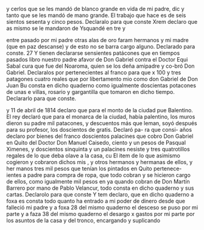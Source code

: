 y cerlos que se les mandó de blanco grande en vida de mi padre, dic
y
tanto que se les mandó de mano grande. El trabajo que
hace es de seis
sientos sesenta y cinco pesos. Declaralo para que conste
Xrem declaro que as mismo se le mandaron de Ysquandé en
tre y

entre
pasado por mi padre otras alas de oro faram hermanos y mi madre (que en paz descanse) y de esto no se barra cargo alguno. Declarado para conste. 27 Y tienen declararse sensientes patácones que en tiempos pasados
libro nuestro padre afavor de Don Gabriel contra el Doctor Equi
Sabal cura que fue del Noaroma, quien se los deña amipadre y
co-bró Don Gabriel. Declaralos por pertenecientes al franco para que
x 100 y tres patagones cuatro reales que por libertamento mio como don Gabriel de Don Juan Bu
consta en dicho quaderno como igualmente doscientas potacones de unas e villas, rosario y gargantilla que tomaron en dicho tiempo. Declararlo para que conste.

y 11 de abril de 1814 declaro que para el monto de la ciudad pue Balentino.
El rey declaró que para el monarca de la ciudad, había palentino, los muros dieron su padre mil patacones, y descuentos más que leman, soyó después para su profesor, los doscientos de gratis. Declaró pa- ra que consi-
años declaro por bienes del franco doscientos palacines que cobro Don Gabriel en Quito del Doctor Don Manuel Caisedo, ciento y un pesos de Pasqual Ximenes, y doscientos sinquinta y un palacines nesiste y tres quatrotillos regales de lo que deba olave a la casa, cu
El item de lo que asimismo cogieron y cobraron dichos mis , y otros hermanos y hermanas de ellos, y her
manos tres mil pesos que tenían los pintados en Quito pertenece- ientes a padre para compra de ropa, que todo cobran y se hicieron cargo de ellos, como igualmente mil pesos en ya quando cobran de Don Martín Barrero por mano de Pablo Velancur, todo
consta en dicho quaderno y sus cartas. Declarolo para que conste
Y tem declaro, que en dicho quaderno a foxa es consta todo
quanto ha entrado a mi poder de dinero desde que falleció mi padre
y a foxa 28 del mismo quaderno el desceso se puso por mi parte
y a faza 38 del mismo quaderno el desargo x gastos por mi parte por los asuntos de la casa y del tronco, encargando y suplicando